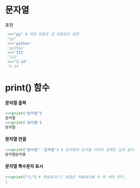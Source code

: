 
 # 문자열
 
 표현 
```python   
 >>>"py" # 작은 따옴표 큰 따옴표로 표현
 "py"
 >>>'python'
 'python'
 >>>'312'
 '312'
 >>>"3.14"
 "3.14
```


# print() 함수
 #### 문자열 출력
 ```python
 >>>print("문자열")
 문자열
 >>>print('문자열')
 문자열
 ```
 #### 문자열 연결
 ```python
 >>>print("문자열" '문자열') # 문자열과 문자열 사이의 공백은 상관 없다.
 문자열문자열
 ```
 
 #### 문자열 특수문자 표시
 ```python
 >>>print("\\") # 역슬래시(\) 표현은 역슬래시를 두 번 써야 한다.  
 \
 ```
 

